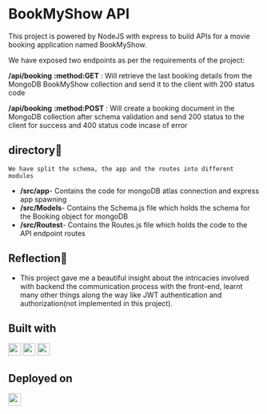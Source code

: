 # BookMyShow API
This project is powered by NodeJS with express to build APIs for a movie booking application named BookMyShow. 

We have exposed two endpoints as per the requirements of the project:

**/api/booking** **:method:GET** : Will retrieve the last booking details from the MongoDB BookMyShow collection and send it to the client with 200 status code

**/api/booking** **:method:POST** : Will create a booking document  in the MongoDB collection after schema validation and send 200 status to the client for success and 400 status code incase of error 

 

 ## directory💠
    We have split the schema, the app and the routes into different modules
 - **/src/app**- Contains the code for mongoDB atlas connection and  express app spawning
 - **/src/Models**- Contains the Schema.js file which holds the schema for the Booking object for mongoDB
- **/src/Routest**- Contains the Routes.js file which holds the code to the API endpoint routes


## Reflection💠

- This project gave me a beautiful insight about the intricacies involved with backend the communication process with the front-end, learnt many other things along the way like JWT authentication and authorization(not implemented in this project).

## Built with

<a href='https://nodejs.org/en' ><img src="https://img.shields.io/badge/node.js-6DA55F?style=for-the-badge&logo=node.js&logoColor=white"  height="25"></a>
<a href='https://expressjs.com/' ><img src="https://img.shields.io/badge/express.js-%23404d59.svg?style=for-the-badge&logo=express&logoColor=%2361DAFB"  height="25"></a>
<a href='https://www.mongodb.com/' ><img src="https://img.shields.io/badge/MongoDB-%234ea94b.svg?style=for-the-badge&logo=mongodb&logoColor=white"  height="25"></a>


## Deployed on
<a href='https://render.com/' ><img src="https://img.shields.io/badge/Render-%46E3B7.svg?style=for-the-badge&logo=render&logoColor=white"  height="25"></a>


